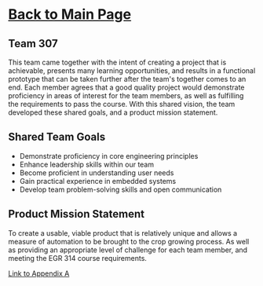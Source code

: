 # [Back to Main Page](./index.md)
## Team 307
This team came together with the intent of creating a project that is achievable, presents many learning opportunities, and results in a functional prototype that can be taken further after the team's together comes to an end. Each member agrees that a good quality project would demonstrate proficiency in areas of interest for the team members, as well as fulfilling the requirements to pass the course. With this shared vision, the team developed these shared goals, and a product mission statement.

## Shared Team Goals

- Demonstrate proficiency in core engineering principles
- Enhance leadership skills within our team
- Become proficient in understanding user needs
- Gain practical experience in embedded systems
- Develop team problem-solving skills and open communication

## Product Mission Statement

To create a usable, viable product that is relatively unique and allows a measure of automation to be brought to the crop growing process. As well as providing an appropriate level of challenge for each team member, and meeting the EGR 314 course requirements.

[Link to Appendix A](./TeamOrgAppA.md)
